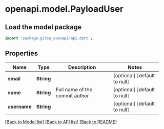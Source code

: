 # openapi.model.PayloadUser

## Load the model package
```dart
import 'package:gitea_openapi/api.dart';
```

## Properties
Name | Type | Description | Notes
------------ | ------------- | ------------- | -------------
**email** | **String** |  | [optional] [default to null]
**name** | **String** | Full name of the commit author | [optional] [default to null]
**username** | **String** |  | [optional] [default to null]

[[Back to Model list]](../README.md#documentation-for-models) [[Back to API list]](../README.md#documentation-for-api-endpoints) [[Back to README]](../README.md)


